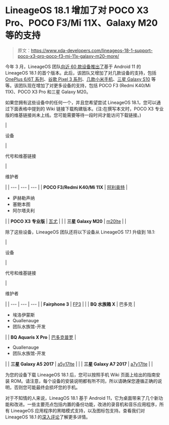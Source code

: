 # LineageOS 18.1 增加了对 POCO X3 Pro、POCO F3/Mi 11X、Galaxy M20 等的支持

> 原文：<https://www.xda-developers.com/lineageos-18-1-support-poco-x3-pro-poco-f3-mi-11x-galaxy-m20-more/>

今年 3 月，LineageOS 团队[向近 60 款设备推出了](https://www.xda-developers.com/lineageos-18-1/)基于 Android 11 的 LineageOS 18.1 的首个版本。此后，该团队又增加了对几款设备的支持，包括 [OnePlus 6/6T 系列](https://www.xda-developers.com/lineageos-18-1-android-11-oneplus-6-zenfone-5z-mi-note-3/)、[谷歌 Pixel 3 系列](https://www.xda-developers.com/lineageos-18-1-oneplus-7t-google-pixel-3-more/)、[几款小米手机](https://www.xda-developers.com/lineageos-18-1-mi-a2-zenfone-max-pro-redmi-note-7/)、[三星 Galaxy S10](https://www.xda-developers.com/lineageos-18-1-supports-samsung-galaxy-s10-note-10-xiaomi-mi-10t-poco-f2-pro/) 等等。该团队现在增加了对更多设备的支持，包括 POCO F3 (Redmi K40/Mi 11X)、POCO X3 Pro 和三星 Galaxy M20。

如果您拥有这些设备中的任何一个，并且您希望尝试 LineageOS 18.1，您可以通过下面表格中提到的 Wiki 链接下载构建版本。(注:在撰写本文时，POCO X3 专业版的维基链接尚未上线。您可能需要等待一段时间才能访问下载链接。)

| 

设备

 | 

代号和维基链接

 | 

维护者

 |
| --- | --- | --- |
| **POCO F3/Redmi K40/Mi 11X** | [阿利奥特](https://wiki.lineageos.org/devices/alioth) | 

*   萨赫勒声纳
*   塞鲍本图
*   阿尔塔夫利

 |
| **POCO X3 专业版** | [瓦尤](https://wiki.lineageos.org/devices/vayu) |  |
| **三星 Galaxy M20** | [m20lte](https://wiki.lineageos.org/devices/m20lte) |  |

除了这些设备，LineageOS 团队还将以下设备从 LineageOS 17.1 升级到 18.1:

| 

设备

 | 

代号和维基链接

 | 

维护者

 |
| --- | --- | --- |
| **Fairphone 3** | [FP3](https://wiki.lineageos.org/devices/FP3/) |  |
| **BQ 水族箱 X** | 巴多克 | 

*   埃洛伊蒙斯
*   Quallenauge
*   团队水族馆-开发

 |
| **BQ Aquaris X Pro** | [巴多克普罗](https://wiki.lineageos.org/devices/bardockpro/) | 

*   Quallenauge
*   团队水族馆-开发

 |
| **三星 Galaxy A5 2017** | [a5y17lte](https://wiki.lineageos.org/devices/a5y17lte) |  |
| **三星 Galaxy A7 2017** | [a7y17lte](https://wiki.lineageos.org/devices/a7y17lte) |  |

为您的设备下载 LineageOS 18.1 后，您可以按照手机 Wiki 页面上给出的指南安装 ROM。请注意，每个设备的安装说明都有所不同，所以请确保您遵循正确的说明，否则您可能最终会损坏您的手机。

对于不知情的人来说，LineagOS 18.1 基于 Android 11，它为桌面带来了几个新功能和改进。一些主要亮点包括内置的备份功能，改进的录音机和音乐应用程序，所有 LineageOS 应用程序的黑暗模式支持，以及图标包支持。查看我们对 LineageOS 18.1 的[深入评论](https://www.xda-developers.com/lineageos-18-1-review/)了解更多详情。
